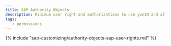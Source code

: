 ```yaml
---
title: SAP Authority Objects
description: Minimum user right and authorizations to use yunIO and all its components
tags:
   - permissions
---
```


{% include "sap-customizing/authority-objects-sap-user-rights.md" %}
